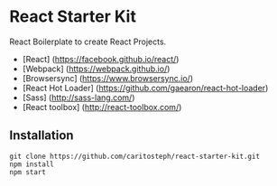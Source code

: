 # React Starter Kit

React Boilerplate to create React Projects.
* [React] (https://facebook.github.io/react/)
* [Webpack] (https://webpack.github.io/)
* [Browsersync] (https://www.browsersync.io/)
* [React Hot Loader] (https://github.com/gaearon/react-hot-loader)
* [Sass] (http://sass-lang.com/)
* [React toolbox] (http://react-toolbox.com/)

## Installation
```
git clone https://github.com/caritosteph/react-starter-kit.git
npm install
npm start
```
